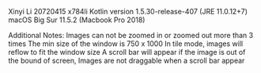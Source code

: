 Xinyi Li
20720415 x784li
Kotlin version 1.5.30-release-407 (JRE 11.0.12+7)
macOS Big Sur 11.5.2 (Macbook Pro 2018)

Additional Notes:
Images can not be zoomed in or zoomed out more than 3 times
The min size of the window is 750 x 1000
In tile mode,  images will reflow to fit the window size 
A scroll bar will appear if the image is out of the bound of screen, 
Images are not draggable when a scroll bar appear